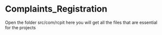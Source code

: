 # Complaints_Registration

Open the folder src/com/rcpit
here you will get all the files that are essential for the projects
